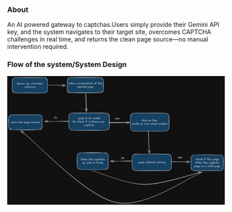 ### About
An AI powered gateway to captchas.Users simply provide their Gemini API key, and the system navigates to their target site, overcomes CAPTCHA challenges in real time, and returns the clean page source—no manual intervention required.


### Flow of the system/System Design
![a-captcha-sdk-system-design](system-design-assets/ai-captcha-sdk-system-design.png)
